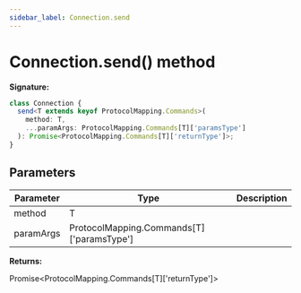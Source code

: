 ```yaml
---
sidebar_label: Connection.send
---
```


# Connection.send() method

**Signature:**

```typescript
class Connection {
  send<T extends keyof ProtocolMapping.Commands>(
    method: T,
    ...paramArgs: ProtocolMapping.Commands[T]['paramsType']
  ): Promise<ProtocolMapping.Commands[T]['returnType']>;
}
```

## Parameters

| Parameter | Type                                          | Description |
| --------- | --------------------------------------------- | ----------- |
| method    | T                                             |             |
| paramArgs | ProtocolMapping.Commands\[T\]\['paramsType'\] |             |

**Returns:**

Promise&lt;ProtocolMapping.Commands\[T\]\['returnType'\]&gt;
